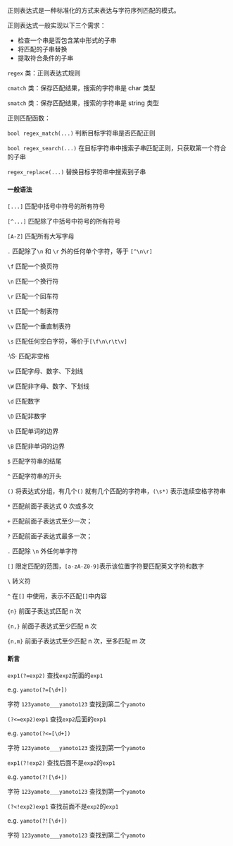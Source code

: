 正则表达式是一种标准化的方式来表达与字符序列匹配的模式。

正则表达式一般实现以下三个需求：

- 检查一个串是否包含某中形式的子串
- 将匹配的子串替换
- 提取符合条件的子串



`regex` 类：正则表达式规则

`cmatch` 类：保存匹配结果，搜索的字符串是 char 类型

`smatch` 类：保存匹配结果，搜索的字符串是 string 类型

正则匹配函数：

`bool regex_match(...)`  判断目标字符串是否匹配正则

`bool regex_search(...)` 在目标字符串中搜索子串匹配正则，只获取第一个符合的子串

`regex_replace(...)` 替换目标字符串中搜索到子串



#### 一般语法

`[...]` 匹配中括号中符号的所有符号

`[^...]` 匹配除了中括号中符号的所有符号

`[A-Z]` 匹配所有大写字母

`.` 匹配除了`\n` 和 `\r` 外的任何单个字符，等于 `[^\n\r]`

`\f` 匹配一个换页符

`\n` 匹配一个换行符

`\r` 匹配一个回车符

`\t` 匹配一个制表符

`\v` 匹配一个垂直制表符

`\s` 匹配任何空白字符，等价于`[\f\n\r\t\v]`

·\S· 匹配非空格

`\w` 匹配字母、数字、下划线

`\W` 匹配非字母、数字、下划线

`\d` 匹配数字

`\D` 匹配非数字

`\b` 匹配单词的边界

`\B` 匹配非单词的边界

`$` 匹配字符串的结尾

`^` 匹配字符串的开头

`()` 将表达式分组，有几个`()` 就有几个匹配的字符串，`(\s*)` 表示连续空格字符串

`*` 匹配前面子表达式 0 次或多次

`+`  匹配前面子表达式至少一次；

`?` 匹配前面子表达式最多一次；

`.` 匹配除 `\n` 外任何单字符

`[]` 限定匹配的范围，`[a-zA-Z0-9]`表示该位置字符要匹配英文字符和数字

`\` 转义符

`^` 在`[]` 中使用，表示不匹配`[]`中内容

`{n}` 前面子表达式匹配 n 次

`{n,}` 前面子表达式至少匹配 n 次

`{n,m}` 前面子表达式至少匹配 n 次，至多匹配 m 次



#### 断言

`exp1(?=exp2)` 查找`exp2`前面的`exp1`

e.g. `yamoto(?=[\d+])`

字符  `123yamoto___yamoto123` 查找到第二个`yamoto`



`(?<=exp2)exp1` 查找`exp2`后面的`exp1`

e.g. `yamoto(?<=[\d+])`

字符  `123yamoto___yamoto123` 查找到第一个`yamoto`



`exp1(?!exp2)` 查找后面不是`exp2`的`exp1`

e.g. `yamoto(?![\d+])`

字符  `123yamoto___yamoto123` 查找到第一个`yamoto`



`(?<!exp2)exp1` 查找前面不是`exp2`的`exp1`

e.g. `yamoto(?![\d+])`

字符  `123yamoto___yamoto123` 查找到第二个`yamoto`
